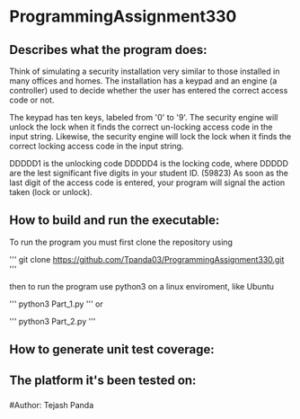 # ProgrammingAssignment330

## Describes what the program does:
Think of simulating a security installation very similar to those installed in many offices and homes. The installation has a keypad and an engine (a controller) used to decide whether the user has entered the correct access code or not.

The keypad has ten keys, labeled from '0' to '9'. The security engine will unlock the lock when it finds the correct un-locking access code in the input string. Likewise, the security engine will lock the lock when it finds the correct locking access code in the input string.

DDDDD1 is the unlocking code
DDDDD4 is the locking code, where DDDDD are the lest significant five digits in your student ID. (59823)
As soon as the last digit of the access code is entered, your program will signal the action taken (lock or unlock).

## How to build and run the executable:
To run the program you must first clone the repository using 

'''
git clone https://github.com/Tpanda03/ProgrammingAssignment330.git
'''

then to run the program use python3 on a linux enviroment, like Ubuntu

'''
python3 Part_1.py
'''
or

'''
python3 Part_2.py
'''

## How to generate unit test coverage:
###

## The platform it's been tested on:
###

#Author: Tejash Panda
